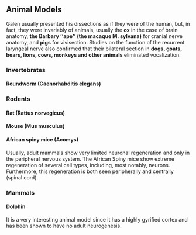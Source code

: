 ## Animal Models

Galen usually presented his dissections as if they were of the human, but, in fact, they were invariably of animals, usually the **ox** in the case of brain anatomy, **the Barbary ‘‘ape’’ (the macaque M. sylvana)** for cranial nerve anatomy, and **pigs** for vivisection. Studies on the function of the recurrent laryngeal nerve also confirmed that their bilateral section in **dogs, goats, bears, lions, cows, monkeys and other animals** eliminated vocalization.

### Invertebrates

#### Roundworm (Caenorhabditis elegans)

### Rodents

#### Rat (Rattus norvegicus)

#### Mouse (Mus musculus)

#### African spiny mice (Acomys)

Usually, adult mammals show very limited neuronal regeneration and only in the peripheral nervous system. The African Spiny mice show extreme regeneration of several cell types, including, most notably, neurons. Furthermore, this regeneration is both seen peripherally and centrally (spinal cord).

### Mammals

#### Dolphin

It is a very interesting animal model since it has a highly gyrified cortex and has been shown to have no adult neurogenesis.